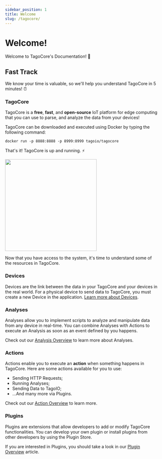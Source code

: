 ```yaml
---
sidebar_position: 1
title: Welcome
slug: /tagocore/
---
```


# Welcome!

Welcome to TagoCore's Documentation! 📖

## Fast Track

We know your time is valuable, so we'll help you understand TagoCore in 5 minutes! ⏰

### TagoCore

TagoCore is a **free**, **fast**, and **open-source** IoT platform for edge computing that you can use to parse,
and analyze the data from your devices!

TagoCore can be downloaded and executed using Docker by typing the following command:

```shell
docker run -p 8888:8888 -p 8999:8999 tagoio/tagocore
```

That's it! TagoCore is up and running. ⚡

<img className="big-image" src="/docs_imagem/tagocore/welcome/initial-screen.png" height="300px" />

Now that you have access to the system, it's time to understand some of the resources in TagoCore.

### Devices

Devices are the link between the data in your TagoCore and your devices in the real world. For a physical device to
send data to TagoCore, you must create a new Device in the application. [Learn more about Devices](/docs/tagocore/device).

### Analyses

Analyses allow you to implement scripts to analyze and manipulate data from any device in real-time. You can combine
Analyses with Actions to execute an Analysis as soon as an event defined by you happens.

Check out our [Analysis Overview](/docs/tagocore/analysis) to learn more about Analyses.

### Actions

Actions enable you to execute an **action** when something happens in TagoCore. Here are some actions available for
you to use:
- Sending HTTP Requests;
- Running Analyses;
- Sending Data to TagoIO;
- ...And many more via Plugins.

Check out our [Action Overview](/docs/tagocore/action) to learn more.

### Plugins

Plugins are extensions that allow developers to add or modify TagoCore functionalities. You can develop your own
plugin or install plugins from other developers by using the Plugin Store.

If you are interested in Plugins, you should take a look in our [Plugin Overview](/docs/tagocore/plugins) article.
